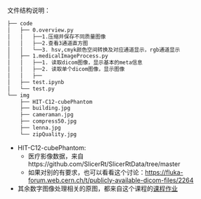 文件结构说明：
```bash
├── code
│   ├── 0.overview.py
│   │   ├──1.压缩并保存不同质量图像
│   │   ├──2.查看3通道直方图
│   │   └──3. hsv,cmyk颜色空间转换及对应通道显示，rgb通道显示
│   ├── 1.medicalImageProcess.py
│   │   ├──1. 读取dicom图像，显示基本的meta信息
│   │   ├──2. 读取单个dicom图像，显示图像
│   │   ├──
│   ├── test.ipynb
│   └── test.py
└── img
    ├── HIT-C12-cubePhantom 
    ├── building.jpg
    ├── cameraman.jpg
    ├── compress50.jpg
    ├── lenna.jpg
    └── zipQuality.jpg
```
+ HIT-C12-cubePhantom:
    + 医疗影像数据，来自https://github.com/SlicerRt/SlicerRtData/tree/master
    + 如果对别的有要求，也可以看看这个讨论：https://fluka-forum.web.cern.ch/t/publicly-available-dicom-files/2264
+ 其余数字图像处理相关的原图，都来自这个课程的[课程作业](https://ustc-dip.github.io/#courseware)